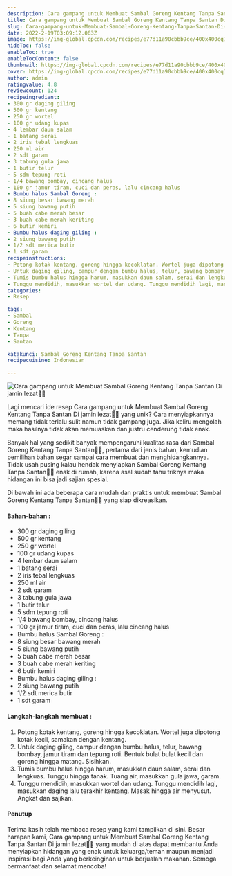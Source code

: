 ```yaml
---
description: Cara gampang untuk Membuat Sambal Goreng Kentang Tanpa Santan Di jamin lezat"
title: Cara gampang untuk Membuat Sambal Goreng Kentang Tanpa Santan Di jamin lezat
slug: Cara-gampang-untuk-Membuat-Sambal-Goreng-Kentang-Tanpa-Santan-Di-jamin-lezat
date: 2022-2-19T03:09:12.063Z
image: https://img-global.cpcdn.com/recipes/e77d11a90cbbb9ce/400x400cq70/photo.jpg
hideToc: false
enableToc: true
enableTocContent: false
thumbnail: https://img-global.cpcdn.com/recipes/e77d11a90cbbb9ce/400x400cq70/photo.jpg
cover: https://img-global.cpcdn.com/recipes/e77d11a90cbbb9ce/400x400cq70/photo.jpg
author: admin
ratingvalue: 4.8
reviewcount: 124
recipeingredient:
- 300 gr daging giling
- 500 gr kentang
- 250 gr wortel
- 100 gr udang kupas
- 4 lembar daun salam
- 1 batang serai
- 2 iris tebal lengkuas
- 250 ml air
- 2 sdt garam
- 3 tabung gula jawa
- 1 butir telur
- 5 sdm tepung roti
- 1/4 bawang bombay, cincang halus
- 100 gr jamur tiram, cuci dan peras, lalu cincang halus
- Bumbu halus Sambal Goreng :
- 8 siung besar bawang merah
- 5 siung bawang putih
- 5 buah cabe merah besar
- 3 buah cabe merah keriting
- 6 butir kemiri
- Bumbu halus daging giling :
- 2 siung bawang putih
- 1/2 sdt merica butir
- 1 sdt garam
recipeinstructions:
- Potong kotak kentang, goreng hingga kecoklatan. Wortel juga dipotong kotak kecil, samakan dengan kentang.
- Untuk daging giling, campur dengan bumbu halus, telur, bawang bombay, jamur tiram dan tepung roti. Bentuk bulat bulat kecil dan goreng hingga matang. Sisihkan.
- Tumis bumbu halus hingga harum, masukkan daun salam, serai dan lengkuas. Tunggu hingga tanak. Tuang air, masukkan gula jawa, garam.
- Tunggu mendidih, masukkan wortel dan udang. Tunggu mendidih lagi, masukkan daging lalu terakhir kentang. Masak hingga air menyusut. Angkat dan sajikan.
categories:
- Resep

tags:
- Sambal
- Goreng
- Kentang
- Tanpa
- Santan

katakunci: Sambal Goreng Kentang Tanpa Santan
recipecuisine: Indonesian

---
```


![Cara gampang untuk Membuat Sambal Goreng Kentang Tanpa Santan Di jamin lezat👩‍🍳](https://img-global.cpcdn.com/recipes/e77d11a90cbbb9ce/400x400cq70/photo.jpg)

Lagi mencari ide resep Cara gampang untuk Membuat Sambal Goreng Kentang Tanpa Santan Di jamin lezat👩‍🍳 yang unik? Cara menyiapkannya memang tidak terlalu sulit namun tidak gampang juga. Jika keliru mengolah maka hasilnya tidak akan memuaskan dan justru cenderung tidak enak.

Banyak hal yang sedikit banyak mempengaruhi kualitas rasa dari Sambal Goreng Kentang Tanpa Santan👩‍🍳, pertama dari jenis bahan, kemudian pemilihan bahan segar sampai cara membuat dan menghidangkannya. Tidak usah pusing kalau hendak menyiapkan Sambal Goreng Kentang Tanpa Santan👩‍🍳 enak di rumah, karena asal sudah tahu triknya maka hidangan ini bisa jadi sajian spesial.

Di bawah ini ada beberapa cara mudah dan praktis untuk membuat Sambal Goreng Kentang Tanpa Santan👩‍🍳 yang siap dikreasikan.

<!--inarticleads1-->

#### Bahan-bahan :

- 300 gr daging giling
- 500 gr kentang
- 250 gr wortel
- 100 gr udang kupas
- 4 lembar daun salam
- 1 batang serai
- 2 iris tebal lengkuas
- 250 ml air
- 2 sdt garam
- 3 tabung gula jawa
- 1 butir telur
- 5 sdm tepung roti
- 1/4 bawang bombay, cincang halus
- 100 gr jamur tiram, cuci dan peras, lalu cincang halus
- Bumbu halus Sambal Goreng :
- 8 siung besar bawang merah
- 5 siung bawang putih
- 5 buah cabe merah besar
- 3 buah cabe merah keriting
- 6 butir kemiri
- Bumbu halus daging giling :
- 2 siung bawang putih
- 1/2 sdt merica butir
- 1 sdt garam

<!--inarticleads2-->

#### Langkah-langkah membuat :

1. Potong kotak kentang, goreng hingga kecoklatan. Wortel juga dipotong kotak kecil, samakan dengan kentang.
1. Untuk daging giling, campur dengan bumbu halus, telur, bawang bombay, jamur tiram dan tepung roti. Bentuk bulat bulat kecil dan goreng hingga matang. Sisihkan.
1. Tumis bumbu halus hingga harum, masukkan daun salam, serai dan lengkuas. Tunggu hingga tanak. Tuang air, masukkan gula jawa, garam.
1. Tunggu mendidih, masukkan wortel dan udang. Tunggu mendidih lagi, masukkan daging lalu terakhir kentang. Masak hingga air menyusut. Angkat dan sajikan.

#### Penutup

Terima kasih telah membaca resep yang kami tampilkan di sini. Besar harapan kami, Cara gampang untuk Membuat Sambal Goreng Kentang Tanpa Santan Di jamin lezat👩‍🍳 yang mudah di atas dapat membantu Anda menyiapkan hidangan yang enak untuk keluarga/teman maupun menjadi inspirasi bagi Anda yang berkeinginan untuk berjualan makanan. Semoga bermanfaat dan selamat mencoba!